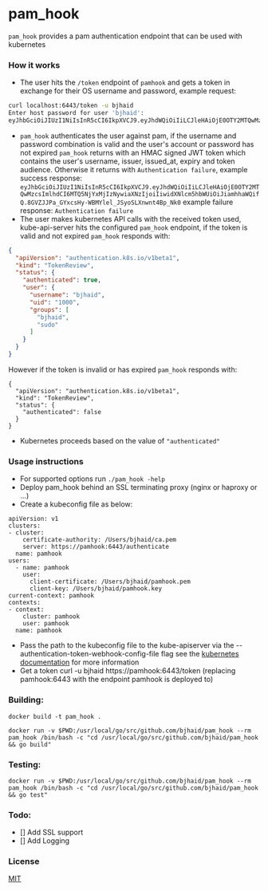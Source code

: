 # pam_hook

`pam_hook` provides a pam authentication endpoint that can be used with kubernetes

### How it works

- The user hits the `/token` endpoint of `pamhook` and gets a token in exchange for their
OS username and password, example request:
```bash
curl localhost:6443/token -u bjhaid
Enter host password for user 'bjhaid':
eyJhbGciOiJIUzI1NiIsInR5cCI6IkpXVCJ9.eyJhdWQiOiIiLCJleHAiOjE0OTY2MTQwMzcsImlhdCI6MTQ5NjYxMjIzNywiaXNzIjoiIiwidXNlcm5hbWUiOiJiamhhaWQifQ.8GVZJJPa_GYxcsHy-WBMYlel_JSyoSLXnwnt4Bp_Nk0
```
- `pam_hook` authenticates the user against pam, if the username and password combination
is valid and the user's account or password has not expired `pam_hook` returns with an
HMAC signed JWT token which contains the user's username, issuer, issued_at, expiry and
token audience. Otherwise it returns with `Authentication failure`, example success response:
`eyJhbGciOiJIUzI1NiIsInR5cCI6IkpXVCJ9.eyJhdWQiOiIiLCJleHAiOjE0OTY2MTQwMzcsImlhdCI6MTQ5NjYxMjIzNywiaXNzIjoiIiwidXNlcm5hbWUiOiJiamhhaWQifQ.8GVZJJPa_GYxcsHy-WBMYlel_JSyoSLXnwnt4Bp_Nk0`
example failure response:
`Authentication failure`
- The user makes kubernetes API calls with the received token used, kube-api-server hits
the configured `pam_hook` endpoint, if the token is valid and not expired `pam_hook`
responds with:
```json
{
  "apiVersion": "authentication.k8s.io/v1beta1",
  "kind": "TokenReview",
  "status": {
    "authenticated": true,
    "user": {
      "username": "bjhaid",
      "uid": "1000",
      "groups": [
        "bjhaid",
        "sudo"
      ]
    }
  }
}
```
However if the token is invalid or has expired `pam_hook` responds with:
```
{
  "apiVersion": "authentication.k8s.io/v1beta1",
  "kind": "TokenReview",
  "status": {
    "authenticated": false
  }
}
```
- Kubernetes proceeds based on the value of `"authenticated"`

### Usage instructions
- For supported options run `./pam_hook -help`
- Deploy pam_hook behind an SSL terminating proxy (nginx or haproxy or ...)
- Create a kubeconfig file as below:
```
apiVersion: v1
clusters:
- cluster:
    certificate-authority: /Users/bjhaid/ca.pem
    server: https://pamhook:6443/authenticate
  name: pamhook
users:
  - name: pamhook
    user:
      client-certificate: /Users/bjhaid/pamhook.pem
      client-key: /Users/bjhaid/pamhook.key
current-context: pamhook
contexts:
- context:
    cluster: pamhook
    user: pamhook
  name: pamhook
```
- Pass the path to the kubeconfig file to the kube-apiserver via the
--authentication-token-webhook-config-file flag see the
[kubernetes documentation](https://kubernetes.io/docs/admin/authentication/#webhook-token-authentication)
for more information
- Get a token curl -u bjhaid https://pamhook:6443/token (replacing pamhook:6443 with the
endpoint pamhook is deployed to)

### Building:

`docker build -t pam_hook .`

`docker run -v $PWD:/usr/local/go/src/github.com/bjhaid/pam_hook --rm pam_hook /bin/bash -c "cd /usr/local/go/src/github.com/bjhaid/pam_hook && go build"`

### Testing:

`docker run -v $PWD:/usr/local/go/src/github.com/bjhaid/pam_hook --rm pam_hook /bin/bash -c "cd /usr/local/go/src/github.com/bjhaid/pam_hook && go test"`

### Todo:
- [] Add SSL support
- [] Add Logging

### License

[MIT](LICENSE)
